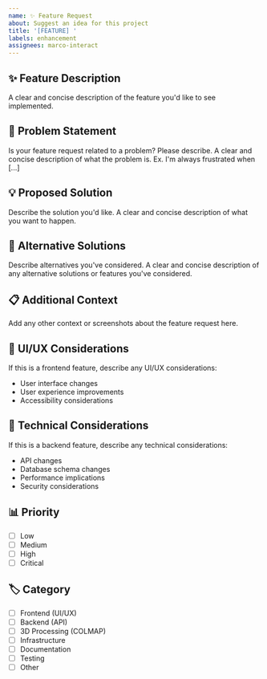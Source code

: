 ```yaml
---
name: ✨ Feature Request
about: Suggest an idea for this project
title: '[FEATURE] '
labels: enhancement
assignees: marco-interact
---
```


## ✨ Feature Description
A clear and concise description of the feature you'd like to see implemented.

## 🎯 Problem Statement
Is your feature request related to a problem? Please describe.
A clear and concise description of what the problem is. Ex. I'm always frustrated when [...]

## 💡 Proposed Solution
Describe the solution you'd like.
A clear and concise description of what you want to happen.

## 🔄 Alternative Solutions
Describe alternatives you've considered.
A clear and concise description of any alternative solutions or features you've considered.

## 📋 Additional Context
Add any other context or screenshots about the feature request here.

## 🎨 UI/UX Considerations
If this is a frontend feature, describe any UI/UX considerations:
- User interface changes
- User experience improvements
- Accessibility considerations

## 🔧 Technical Considerations
If this is a backend feature, describe any technical considerations:
- API changes
- Database schema changes
- Performance implications
- Security considerations

## 📊 Priority
- [ ] Low
- [ ] Medium
- [ ] High
- [ ] Critical

## 🏷️ Category
- [ ] Frontend (UI/UX)
- [ ] Backend (API)
- [ ] 3D Processing (COLMAP)
- [ ] Infrastructure
- [ ] Documentation
- [ ] Testing
- [ ] Other
